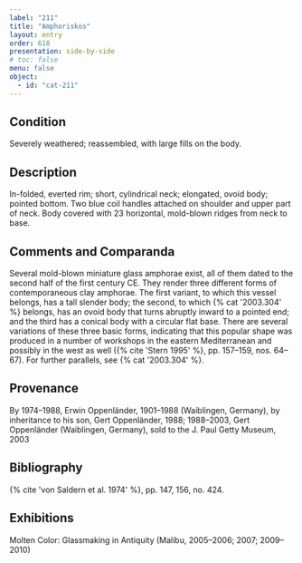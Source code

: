 ```yaml
---
label: "211"
title: "Amphoriskos"
layout: entry
order: 618
presentation: side-by-side
# toc: false
menu: false
object:
  - id: "cat-211"
---
```


## Condition

Severely weathered; reassembled, with large fills on the body.

## Description

In-folded, everted rim; short, cylindrical neck; elongated, ovoid body; pointed bottom. Two blue coil handles attached on shoulder and upper part of neck. Body covered with 23 horizontal, mold-blown ridges from neck to base.

## Comments and Comparanda

Several mold-blown miniature glass amphorae exist, all of them dated to the second half of the first century CE. They render three different forms of contemporaneous clay amphorae. The first variant, to which this vessel belongs, has a tall slender body; the second, to which {% cat '2003.304' %} belongs, has an ovoid body that turns abruptly inward to a pointed end; and the third has a conical body with a circular flat base. There are several variations of these three basic forms, indicating that this popular shape was produced in a number of workshops in the eastern Mediterranean and possibly in the west as well ({% cite 'Stern 1995' %}, pp. 157–159, nos. 64–67). For further parallels, see {% cat '2003.304' %}.

## Provenance

By 1974–1988, Erwin Oppenländer, 1901–1988 (Waiblingen, Germany), by inheritance to his son, Gert Oppenländer, 1988; 1988–2003, Gert Oppenländer (Waiblingen, Germany), sold to the J. Paul Getty Museum, 2003

## Bibliography

{% cite 'von Saldern et al. 1974' %}, pp. 147, 156, no. 424.

## Exhibitions

Molten Color: Glassmaking in Antiquity (Malibu, 2005–2006; 2007; 2009–2010)